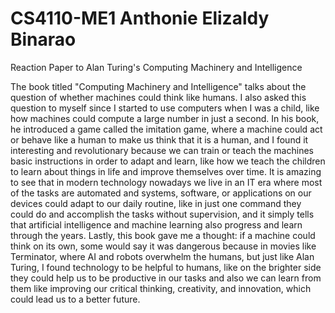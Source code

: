 # CS4110-ME1 Anthonie Elizaldy Binarao
Reaction Paper to Alan Turing's Computing Machinery and Intelligence

The book titled "Computing Machinery and Intelligence" talks about the question of whether machines could think like humans. I also asked this question to myself since I started to use computers when I was a child, 
like how machines could compute a large number in just a second. In his book, he introduced a game called the imitation game, where a machine could act or behave like a human to make us think that it is a human, 
and I found it interesting and revolutionary because we can train or teach the machines basic instructions in order to adapt and learn, like how we teach the children to learn about things in life and improve themselves over time. 
It is amazing to see that in modern technology nowadays we live in an IT era where most of the tasks are automated and systems, software, or applications on our devices could adapt to our daily routine, 
like in just one command they could do and accomplish the tasks without supervision, and it simply tells that artificial intelligence and machine learning also progress and learn through the years. 
Lastly, this book gave me a thought: if a machine could think on its own, some would say it was dangerous because in movies like Terminator, where AI and robots overwhelm the humans, but just like Alan Turing, 
I found technology to be helpful to humans, like on the brighter side they could help us to be productive in our tasks and also we can learn from them like improving our critical thinking, creativity, and innovation, which could lead us to a better future.
